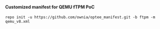 #### Customized manifest for QEMU fTPM PoC

```
repo init -u https://github.com/ownia/optee_manifest.git -b ftpm -m qemu_v8.xml
```
